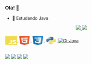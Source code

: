 ### Olá! 👋

- 🌱 Estudando Java

<div align="center">
 <a href="https://github.com/Ginizu">
 <img height="180cm" src="https://github-readme-stats.vercel.app/api?username=Ginizu&show_icons=true&theme=outrun"/>
 <img height="160cm" src="https://github-readme-stats.vercel.app/api/top-langs/?username=Ginizu&layout=compact&langs_count=16&theme=outrun">
</div>


<div style="display: inline_block"><br>
  <img align="center" alt="Gi-Js" height="30" width="40" src="https://raw.githubusercontent.com/devicons/devicon/master/icons/javascript/javascript-plain.svg">
  <img align="center" alt="Gi-HTML" height="30" width="40" src="https://raw.githubusercontent.com/devicons/devicon/master/icons/html5/html5-original.svg">
  <img align="center" alt="Gi-CSS" height="30" width="40" src="https://raw.githubusercontent.com/devicons/devicon/master/icons/css3/css3-original.svg">
  <img align="center" alt="Gi-Python" height="30" width="40" src="https://raw.githubusercontent.com/devicons/devicon/master/icons/python/python-original.svg">
  <img align="center" alt="Gi-Java" height="30" width="40" src="https://cdn.jsdelivr.net/gh/devicons/devicon/icons/java/java-plain.svg">
</div>
  
  ##
 
<div> 
  <a href="https://www.instagram.com/ginizuu" target="_blank"><img src="https://img.shields.io/badge/-Instagram-%23E4405F?style=for-the-badge&logo=instagram&logoColor=white" target="_blank"></a>
 <a href="https://discord.com/channels/@ginizu" target="_blank"><img src="https://img.shields.io/badge/Discord-7289DA?style=for-the-badge&logo=discord&logoColor=white" target="_blank"></a> 
  <a href = "mailto:diniztorres.giovanna@gmail.com"><img src="https://img.shields.io/badge/-Gmail-%23333?style=for-the-badge&logo=gmail&logoColor=white" target="_blank"></a>
  <a href="https://www.linkedin.com/in/giovanna-diniz-246757231" target="_blank"><img src="https://img.shields.io/badge/-LinkedIn-%230077B5?style=for-the-badge&logo=linkedin&logoColor=white" target="_blank"></a> 
  
</div>
 
